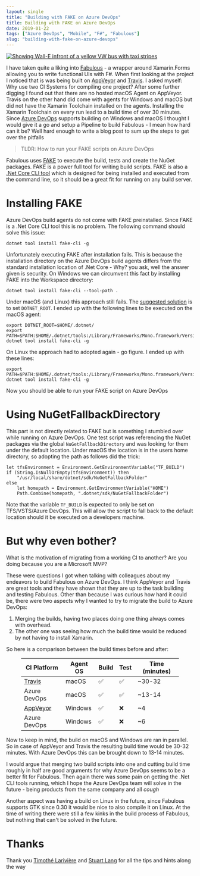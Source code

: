 ```yaml
---
layout: single
title: "Building with FAKE on Azure DevOps"
title: Building with FAKE on Azure DevOps
date: 2019-01-22
tags: ["Azure DevOps", "Mobile", "F#", "Fabulous"]
slug: "building-with-fake-on-azure-devops"
---
```


[![Showing Wall-E infront of a yellow VW bus with taxi stripes](https://mallibone.com/posts/files/cbd8f3a6-3222-454b-9123-889428497f30.jpg "Showing Wall-E infront of a yellow VW bus with taxi stripes")](https://mallibone.com/posts/files/291cd57e-ac98-4fdc-9519-ab37855338a6.jpg)

I have taken quite a liking into [Fabulous](https://github.com/fsprojects/Fabulous) - a wrapper around Xamarin.Forms allowing you to write functional UIs with F#. When first looking at the project I noticed that is was being built on [AppVeyor](https://www.appveyor.com/) and [Travis](https://travis-ci.org/). I asked myself: Why use two CI Systems for compiling one project? After some further digging I found out that there are no hosted macOS Agent on AppVeyor. Travis on the other hand did come with agents for Windows and macOS but did not have the Xamarin Toolchain installed on the agents. Installing the Xamarin Toolchain on every run lead to a build time of over 30 minutes. Since [Azure DevOps](https://azure.microsoft.com/en-us/solutions/devops/) supports building on Windows and macOS I thought I would give it a go and setup a Pipeline to build Fabulous - I mean how hard can it be? Well hard enough to write a blog post to sum up the steps to get over the pitfalls


> TLDR: How to run your FAKE scripts on Azure DevOps


Fabulous uses [FAKE](https://fake.build/) to execute the build, tests and create the NuGet packages. FAKE is a power full tool for writing build scripts. FAKE is also a [.Net Core CLI tool](https://docs.microsoft.com/en-us/dotnet/core/tools/?tabs=netcore2x) which is designed for being installed and executed from the command line, so it should be a great fit for running on any build server.

# Installing FAKE

Azure DevOps build agents do not come with FAKE preinstalled. Since FAKE is a .Net Core CLI tool this is no problem. The following command should solve this issue:


    dotnet tool install fake-cli -g


Unfortunately executing FAKE after installation fails. This is because the installation directory on the Azure DevOps build agents differs from the standard installation location of .Net Core - Why? you ask, well the answer given is security. On Windows we can circumvent this fact by installing FAKE into the Workspace directory:


    dotnet tool install fake-cli --tool-path .


Under macOS (and Linux) this approach still fails. The [suggested solution](https://github.com/Microsoft/azure-pipelines-image-generation/issues/531) is to set `DOTNET_ROOT`. I ended up with the following lines to be executed on the macOS agent:


    export DOTNET_ROOT=$HOME/.dotnet/
    export PATH=$PATH:$HOME/.dotnet/tools:/Library/Frameworks/Mono.framework/Versions/Current/Commands
    dotnet tool install fake-cli -g


On Linux the approach had to adopted again - go figure. I ended up with these lines:


    export PATH=$PATH:$HOME/.dotnet/tools:/Library/Frameworks/Mono.framework/Versions/Current/Commands
    dotnet tool install fake-cli -g


Now you should be able to run your FAKE script on Azure DevOps

# Using NuGetFallbackDirectory

This part is not directly related to FAKE but is something I stumbled over while running on Azure DevOps. One test script was referencing the NuGet packages via the global `NuGetFallbackDirectory` and was looking for them under the default location. Under macOS the location is in the users home directory, so adopting the path as follows did the trick:


    let tfsEnvironment = Environment.GetEnvironmentVariable("TF_BUILD")
    if (String.IsNullOrEmpty(tfsEnvironment)) then
        "/usr/local/share/dotnet/sdk/NuGetFallbackFolder"
    else
        let homepath = Environment.GetEnvironmentVariable("HOME")
        Path.Combine(homepath, ".dotnet/sdk/NuGetFallbackFolder")


Note that the variable `TF_BUILD` is expected to only be set on TFS/VSTS/Azure DevOps. This will allow the script to fall back to the default location should it be executed on a developers machine.

# But why even bother?

What is the motivation of migrating from a working CI to another? Are you doing because you are a Microsoft MVP?

These were questions I got when talking with colleagues about my endeavors to build Fabulous on Azure DevOps. I think AppVeyor and Travis are great tools and they have shown that they are up to the task building and testing Fabulous. Other than because I was curious how hard it could be, there were two aspects why I wanted to try to migrate the build to Azure DevOps:

1. Merging the builds, having two places doing one thing always comes with overhead.
2. The other one was seeing how much the build time would be reduced by not having to install Xamarin.


So here is a comparison between the build times before and after:
<figure><table>
<thead>
<tr><th>CI Platform</th><th>Agent OS</th><th>Build</th><th>Test</th><th>Time (minutes)</th></tr></thead>
<tbody><tr><td><a href="https://travis-ci.org/fsprojects/Fabulous/builds">Travis</a></td><td>macOS</td><td>✅</td><td>✅</td><td>~30-32</td></tr><tr><td>Azure DevOps</td><td>macOS</td><td>✅</td><td>✅</td><td>~13-14</td></tr><tr><td><a href="https://ci.appveyor.com/project/dsyme/elmish-xamarinforms/history">AppVeyor</a></td><td>Windows</td><td>✅</td><td>❌</td><td>~4</td></tr><tr><td>Azure DevOps</td><td>Windows</td><td>✅</td><td>❌</td><td>~6</td></tr></tbody>
</table></figure>
Now to keep in mind, the build on macOS and Windows are ran in parallel. So in case of AppVeyor and Travis the resulting build time would be 30-32 minutes. With Azure DevOps this can be brought down to 13-14 minutes.

I would argue that merging two build scripts into one and cutting build time roughly in half are good arguments for why Azure DevOps seems to be a better fit for Fabulous. Then again there was some pain on getting the .Net CLI tools running, which I hope the Azure DevOps team will solve in the future - being products from the same company and all *cough*

Another aspect was having a build on Linux in the future, since Fabulous supports GTK since 0.30 it would be nice to also compile it on Linux. At the time of writing there were still a few kinks in the build process of Fabulous, but nothing that can't be solved in the future.

# Thanks

Thank you [Timothé Larivière](https://twitter.com/Tim_Lariviere) and [Stuart Lang](https://twitter.com/stuartblang) for all the tips and hints along the way
